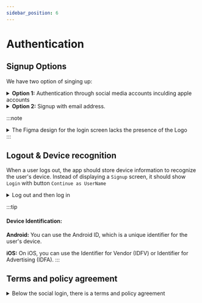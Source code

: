 ```yaml
---
sidebar_position: 6
---
```


# Authentication

## Signup Options

We have two option of singing up:
<details>
<summary><b>Option 1:</b> Authentication through social media accounts inculding apple accounts</summary>

  1. Singup with `Google`
  2. Signup with `Facebook`
  3. Signup with `Apple`

  ![Alt Text](./img/loginscren.png)


:::note

  The social account authentication process should occur within the app itself. For instance, when you choose to sign up with Google, a popup screen will appear where you can select your email, complete the authentication, and then proceed to the next screen:

  In addtion to that, we don't source data such as Names, profile photos from social login, we will be using only for the purpose of authentication. 

![Alt Text](./img/Langswitch2.jpg)

:::
</details>


<details>
<summary><b>Option 2:</b> Signup with email address.</summary>

  Upon selecting `Continue with email`, a screen for entering email address will open. After entering the email and clicking "Continue," the system will send a verification code to the email. It will then be directed to a new screen where you can enter the verification code. After successful verification, user can set up a password and proceed to the next screen for the profile info.

![Alt Text](./img/emailverify1.png)
![Alt Text](./img/emailverify2.png)
</details>

:::note
<details>

   <summary>
   The Figma design for the login screen lacks the presence of the Logo    
   </summary>

  [Download Logo](https://imgur.com/UHDY78W)

   ![Alt Text](./img/logologin.png)

</details>
:::


## Logout & Device recognition
When a user logs out, the app should store device information to recognize the user's device. Instead of displaying a `Signup` screen, it should show `Login` with button `Continue as UserName`
<details>
  <summary>Log out and then log in</summary>

  ![Alt Text](./img/loginagain.png)

</details>


:::tip


#### Device Identification:

**Android:** 
You can use the Android ID, which is a unique identifier for the user's device.

**iOS:** 
On iOS, you can use the Identifier for Vendor (IDFV) or Identifier for Advertising (IDFA). 
:::


## Terms and policy agreement

<details>
  <summary>
  Below the social login, there is a terms and policy agreement
  </summary>
  


  ![Alt Text](./img/tearms1.png)

  ![Alt Text](./img/tearms2.png)


:::note
  
Currently, the content for the terms and policy is not ready, so for the time being, use this below sample.
  

:::

====== Begin =========


Gayaan - Terms and Policy Agreement

Welcome to Gayaan, a platform designed to connect Somali Muslims seeking life partners for marriage. By using our app, you agree to the following terms and policies:

Community Guidelines: Respect all users and maintain a respectful, inclusive environment. Discrimination or harassment will not be tolerated.

Privacy: Protect user privacy at all times. Do not share personal information without consent.

Sincerity: Use Gayaan with genuine intentions for marriage, not for casual or inappropriate interactions.

Safety: Report any suspicious or harmful behavior to our support team immediately.

**Age:** Users must be of legal age for marriage in their respective regions.

User Content: Do not post offensive, explicit, or copyrighted content. We reserve the right to remove such content.

Account Termination: We may suspend or terminate accounts violating our terms without notice.

Dispute Resolution: Any disputes shall be resolved through arbitration.

Updates: These terms are subject to change; users will be notified of updates.

Legal Compliance: Users must adhere to applicable laws while using Gayaan.

By using Gayaan, you agree to these terms and policies. Failure to comply may result in account suspension or termination. Thank you for being a part of our community.

==== END ====
</details>





